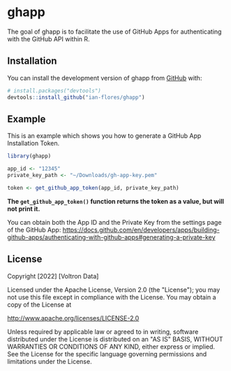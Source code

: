 
# ghapp

<!-- badges: start -->
<!-- badges: end -->

The goal of ghapp is to facilitate the use of GitHub Apps for authenticating with the GitHub API within R.

## Installation

You can install the development version of ghapp from [GitHub](https://github.com/) with:

``` r
# install.packages("devtools")
devtools::install_github("ian-flores/ghapp")
```

## Example

This is an example which shows you how to generate a GitHub App Installation Token.

``` r
library(ghapp)

app_id <- "12345"
private_key_path <- "~/Downloads/gh-app-key.pem"

token <- get_github_app_token(app_id, private_key_path)
```

**The `get_github_app_token()` function returns the token as a value, but will not print it.**

You can obtain both the App ID and the Private Key from the settings page of the GitHub App: https://docs.github.com/en/developers/apps/building-github-apps/authenticating-with-github-apps#generating-a-private-key

## License

Copyright [2022] [Voltron Data]

Licensed under the Apache License, Version 2.0 (the "License");
you may not use this file except in compliance with the License.
You may obtain a copy of the License at

  http://www.apache.org/licenses/LICENSE-2.0

Unless required by applicable law or agreed to in writing, software
distributed under the License is distributed on an "AS IS" BASIS,
WITHOUT WARRANTIES OR CONDITIONS OF ANY KIND, either express or implied.
See the License for the specific language governing permissions and
limitations under the License.
